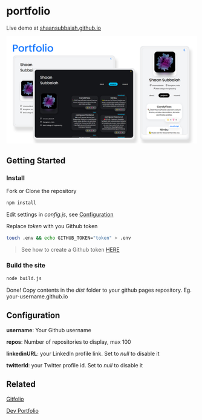# portfolio

Live demo at [shaansubbaiah.github.io](shaansubbaiah.github.io)

![artwork](/artwork/portfolio-transparent.png)

## Getting Started

### Install

Fork or Clone the repository

```bash
npm install
```

Edit settings in _config.js_, see [Configuration](#configuration)

Replace _token_ with you Github token

```bash
touch .env && echo GITHUB_TOKEN="token" > .env
```

> See how to create a Github token [HERE](https://docs.github.com/en/github/authenticating-to-github/creating-a-personal-access-token)

### Build the site

```bash
node build.js
```

Done! Copy contents in the _dist_ folder to your github pages repository.
Eg. your-username.github.io

## Configuration

**username**: Your Github username

**repos**: Number of repositories to display, max 100

**linkedinURL**: your LinkedIn profile link. Set to _null_ to disable it

**twitterId**: your Twitter profile id. Set to _null_ to disable it

## Related

[Gitfolio](https://github.com/imfunniee/gitfolio)

[Dev Portfolio](https://github.com/RyanFitzgerald/devportfolio)
